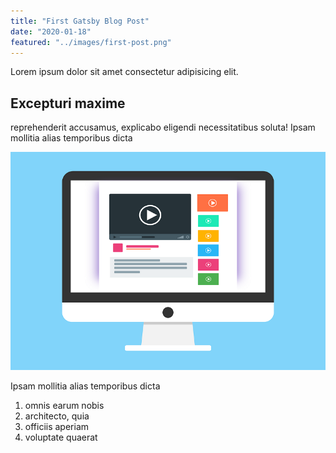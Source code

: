 ```yaml
---
title: "First Gatsby Blog Post"
date: "2020-01-18"
featured: "../images/first-post.png"
---
```


Lorem ipsum dolor sit amet consectetur adipisicing elit.

## Excepturi maxime

reprehenderit accusamus, explicabo eligendi necessitatibus soluta! Ipsam mollitia alias temporibus dicta

![gatsby tutorial](../images/gatsby-tutorial.png)

Ipsam mollitia alias temporibus dicta

1. omnis earum nobis
2. architecto, quia
3. officiis aperiam
4. voluptate quaerat
